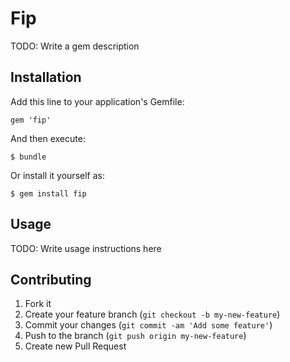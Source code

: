 # Fip

TODO: Write a gem description

## Installation

Add this line to your application's Gemfile:

    gem 'fip'

And then execute:

    $ bundle

Or install it yourself as:

    $ gem install fip

## Usage

TODO: Write usage instructions here

## Contributing

1. Fork it
2. Create your feature branch (`git checkout -b my-new-feature`)
3. Commit your changes (`git commit -am 'Add some feature'`)
4. Push to the branch (`git push origin my-new-feature`)
5. Create new Pull Request
